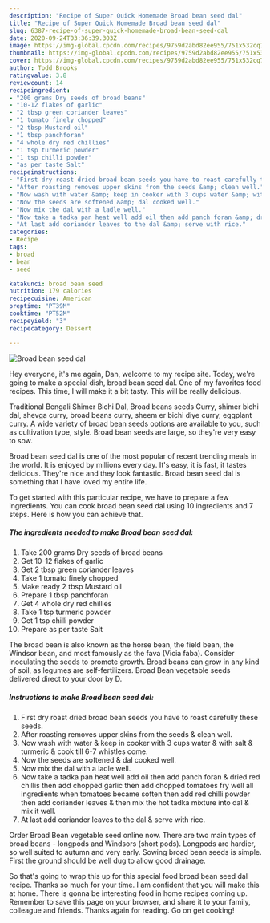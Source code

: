 ```yaml
---
description: "Recipe of Super Quick Homemade Broad bean seed dal"
title: "Recipe of Super Quick Homemade Broad bean seed dal"
slug: 6387-recipe-of-super-quick-homemade-broad-bean-seed-dal
date: 2020-09-24T03:36:39.303Z
image: https://img-global.cpcdn.com/recipes/9759d2abd82ee955/751x532cq70/broad-bean-seed-dal-recipe-main-photo.jpg
thumbnail: https://img-global.cpcdn.com/recipes/9759d2abd82ee955/751x532cq70/broad-bean-seed-dal-recipe-main-photo.jpg
cover: https://img-global.cpcdn.com/recipes/9759d2abd82ee955/751x532cq70/broad-bean-seed-dal-recipe-main-photo.jpg
author: Todd Brooks
ratingvalue: 3.8
reviewcount: 14
recipeingredient:
- "200 grams Dry seeds of broad beans"
- "10-12 flakes of garlic"
- "2 tbsp green coriander leaves"
- "1 tomato finely chopped"
- "2 tbsp Mustard oil"
- "1 tbsp panchforan"
- "4 whole dry red chillies"
- "1 tsp turmeric powder"
- "1 tsp chilli powder"
- "as per taste Salt"
recipeinstructions:
- "First dry roast dried broad bean seeds you have to roast carefully these seeds."
- "After roasting removes upper skins from the seeds &amp; clean well."
- "Now wash with water &amp; keep in cooker with 3 cups water &amp; with salt &amp; turmeric &amp; cook till 6-7 whistles come."
- "Now the seeds are softened &amp; dal cooked well."
- "Now mix the dal with a ladle well."
- "Now take a tadka pan heat well add oil then add panch foran &amp; dried red chillis then add chopped garlic then add chopped tomatoes fry well all ingredients when tomatoes became soften then add red chilli powder then add coriander leaves &amp; then mix the hot tadka mixture into dal &amp; mix it well."
- "At last add coriander leaves to the dal &amp; serve with rice."
categories:
- Recipe
tags:
- broad
- bean
- seed

katakunci: broad bean seed 
nutrition: 179 calories
recipecuisine: American
preptime: "PT39M"
cooktime: "PT52M"
recipeyield: "3"
recipecategory: Dessert

---
```



![Broad bean seed dal](https://img-global.cpcdn.com/recipes/9759d2abd82ee955/751x532cq70/broad-bean-seed-dal-recipe-main-photo.jpg)

Hey everyone, it's me again, Dan, welcome to my recipe site. Today, we're going to make a special dish, broad bean seed dal. One of my favorites food recipes. This time, I will make it a bit tasty. This will be really delicious.

Traditional Bengali Shimer Bichi Dal, Broad beans seeds Curry, shimer bichi dal, shevga curry, broad beans curry, sheem er bichi diye curry, eggplant curry. A wide variety of broad bean seeds options are available to you, such as cultivation type, style. Broad bean seeds are large, so they&#39;re very easy to sow.

Broad bean seed dal is one of the most popular of recent trending meals in the world. It is enjoyed by millions every day. It's easy, it is fast, it tastes delicious. They're nice and they look fantastic. Broad bean seed dal is something that I have loved my entire life.


To get started with this particular recipe, we have to prepare a few ingredients. You can cook broad bean seed dal using 10 ingredients and 7 steps. Here is how you can achieve that.

<!--inarticleads1-->

##### The ingredients needed to make Broad bean seed dal:

1. Take 200 grams Dry seeds of broad beans
1. Get 10-12 flakes of garlic
1. Get 2 tbsp green coriander leaves
1. Take 1 tomato finely chopped
1. Make ready 2 tbsp Mustard oil
1. Prepare 1 tbsp panchforan
1. Get 4 whole dry red chillies
1. Take 1 tsp turmeric powder
1. Get 1 tsp chilli powder
1. Prepare as per taste Salt


The broad bean is also known as the horse bean, the field bean, the Windsor bean, and most famously as the fava (Vicia faba). Consider inoculating the seeds to promote growth. Broad beans can grow in any kind of soil, as legumes are self-fertilizers. Broad Bean vegetable seeds delivered direct to your door by D. 

<!--inarticleads2-->

##### Instructions to make Broad bean seed dal:

1. First dry roast dried broad bean seeds you have to roast carefully these seeds.
1. After roasting removes upper skins from the seeds &amp; clean well.
1. Now wash with water &amp; keep in cooker with 3 cups water &amp; with salt &amp; turmeric &amp; cook till 6-7 whistles come.
1. Now the seeds are softened &amp; dal cooked well.
1. Now mix the dal with a ladle well.
1. Now take a tadka pan heat well add oil then add panch foran &amp; dried red chillis then add chopped garlic then add chopped tomatoes fry well all ingredients when tomatoes became soften then add red chilli powder then add coriander leaves &amp; then mix the hot tadka mixture into dal &amp; mix it well.
1. At last add coriander leaves to the dal &amp; serve with rice.


Order Broad Bean vegetable seed online now. There are two main types of broad beans - longpods and Windsors (short pods). Longpods are hardier, so well suited to autumn and very early. Sowing broad bean seeds is simple. First the ground should be well dug to allow good drainage. 

So that's going to wrap this up for this special food broad bean seed dal recipe. Thanks so much for your time. I am confident that you will make this at home. There is gonna be interesting food in home recipes coming up. Remember to save this page on your browser, and share it to your family, colleague and friends. Thanks again for reading. Go on get cooking!
